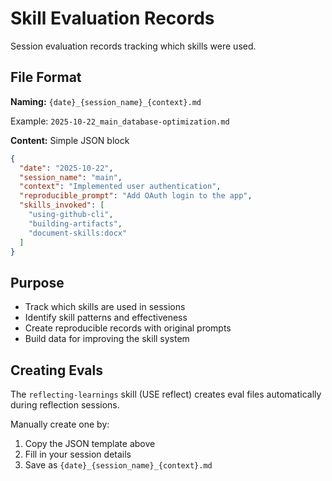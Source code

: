 # Skill Evaluation Records

Session evaluation records tracking which skills were used.

## File Format

**Naming:** `{date}_{session_name}_{context}.md`

Example: `2025-10-22_main_database-optimization.md`

**Content:** Simple JSON block

```json
{
  "date": "2025-10-22",
  "session_name": "main",
  "context": "Implemented user authentication",
  "reproducible_prompt": "Add OAuth login to the app",
  "skills_invoked": [
    "using-github-cli",
    "building-artifacts",
    "document-skills:docx"
  ]
}
```

## Purpose

- Track which skills are used in sessions
- Identify skill patterns and effectiveness
- Create reproducible records with original prompts
- Build data for improving the skill system

## Creating Evals

The `reflecting-learnings` skill (USE reflect) creates eval files automatically during reflection sessions.

Manually create one by:
1. Copy the JSON template above
2. Fill in your session details
3. Save as `{date}_{session_name}_{context}.md`
